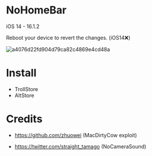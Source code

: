 # NoHomeBar
iOS 14 - 16.1.2

Reboot your device to revert the changes. (iOS14❌)

![a4076d22fd904d79ca82c4869e4cd48a](https://user-images.githubusercontent.com/121408851/210449762-7eb77312-4982-44f2-881f-ff3edb29e17c.jpeg)

# Install
- TrollStore
- AltStore

# Credits
- https://github.com/zhuowei (MacDirtyCow exploit)

- https://twitter.com/straight_tamago (NoCameraSound)
